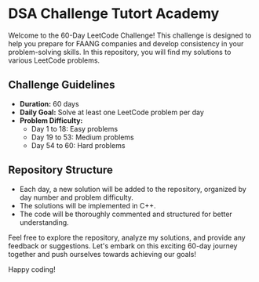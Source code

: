 # DSA Challenge Tutort Academy

Welcome to the 60-Day LeetCode Challenge! This challenge is designed to help you prepare for FAANG companies and develop consistency in your problem-solving skills. In this repository, you will find my solutions to various LeetCode problems.

## Challenge Guidelines

- **Duration:** 60 days
- **Daily Goal:** Solve at least one LeetCode problem per day
- **Problem Difficulty:**
  - Day 1 to 18: Easy problems
  - Day 19 to 53: Medium problems
  - Day 54 to 60: Hard problems

## Repository Structure

- Each day, a new solution will be added to the repository, organized by day number and problem difficulty.
- The solutions will be implemented in C++.
- The code will be thoroughly commented and structured for better understanding.

Feel free to explore the repository, analyze my solutions, and provide any feedback or suggestions. Let's embark on this exciting 60-day journey together and push ourselves towards achieving our goals!

Happy coding!
